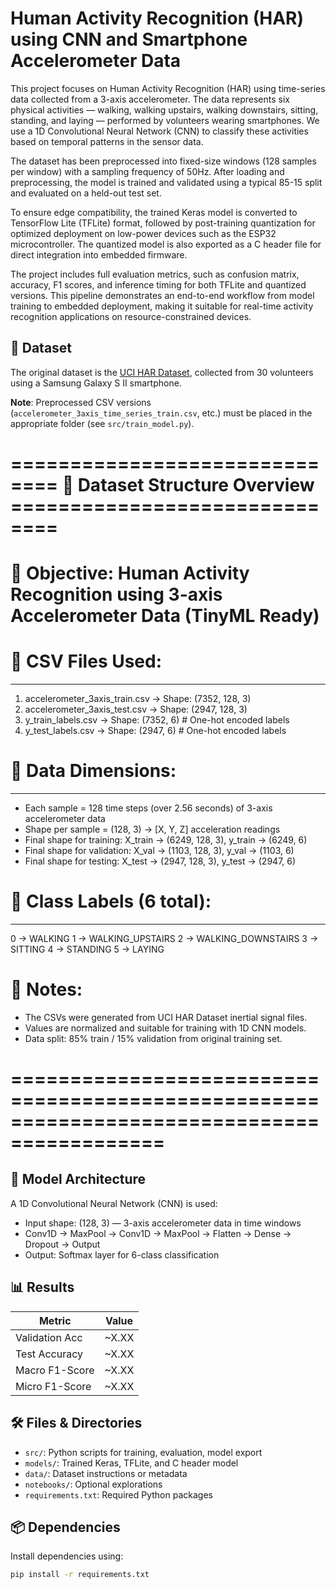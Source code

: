 # Human Activity Recognition (HAR) using CNN and Smartphone Accelerometer Data

This project focuses on Human Activity Recognition (HAR) using time-series data collected from a 3-axis accelerometer. The data represents six physical activities — walking, walking upstairs, walking downstairs, sitting, standing, and laying — performed by volunteers wearing smartphones. We use a 1D Convolutional Neural Network (CNN) to classify these activities based on temporal patterns in the sensor data.

The dataset has been preprocessed into fixed-size windows (128 samples per window) with a sampling frequency of 50Hz. After loading and preprocessing, the model is trained and validated using a typical 85-15 split and evaluated on a held-out test set.

To ensure edge compatibility, the trained Keras model is converted to TensorFlow Lite (TFLite) format, followed by post-training quantization for optimized deployment on low-power devices such as the ESP32 microcontroller. The quantized model is also exported as a C header file for direct integration into embedded firmware.

The project includes full evaluation metrics, such as confusion matrix, accuracy, F1 scores, and inference timing for both TFLite and quantized versions. This pipeline demonstrates an end-to-end workflow from model training to embedded deployment, making it suitable for real-time activity recognition applications on resource-constrained devices.


## 📁 Dataset

The original dataset is the [UCI HAR Dataset](https://archive.ics.uci.edu/ml/datasets/human+activity+recognition+using+smartphones), collected from 30 volunteers using a Samsung Galaxy S II smartphone.

**Note**: Preprocessed CSV versions (`accelerometer_3axis_time_series_train.csv`, etc.) must be placed in the appropriate folder (see `src/train_model.py`).

# ============================== 📂 Dataset Structure Overview ==============================

# 🎯 Objective: Human Activity Recognition using 3-axis Accelerometer Data (TinyML Ready)

# 📁 CSV Files Used:
 ----------------------------------------------------------------------------------
 1. accelerometer_3axis_train.csv   → Shape: (7352, 128, 3)
 2. accelerometer_3axis_test.csv    → Shape: (2947, 128, 3)
 3. y_train_labels.csv              → Shape: (7352, 6)   # One-hot encoded labels
 4. y_test_labels.csv               → Shape: (2947, 6)   # One-hot encoded labels

# 🧠 Data Dimensions:
 ----------------------------------------------------------------------------------
 - Each sample = 128 time steps (over 2.56 seconds) of 3-axis accelerometer data
 - Shape per sample = (128, 3) → [X, Y, Z] acceleration readings
 - Final shape for training:   X_train → (6249, 128, 3),  y_train → (6249, 6)
 - Final shape for validation: X_val   → (1103, 128, 3),  y_val   → (1103, 6)
 - Final shape for testing:    X_test  → (2947, 128, 3),  y_test  → (2947, 6)

# 📌 Class Labels (6 total):
 ----------------------------------------------------------------------------------
 0 → WALKING
 1 → WALKING_UPSTAIRS
 2 → WALKING_DOWNSTAIRS
 3 → SITTING
 4 → STANDING
 5 → LAYING

# 📝 Notes:
 - The CSVs were generated from UCI HAR Dataset inertial signal files.
 - Values are normalized and suitable for training with 1D CNN models.
 - Data split: 85% train / 15% validation from original training set.

# ===========================================================================================

## 🧠 Model Architecture

A 1D Convolutional Neural Network (CNN) is used:
- Input shape: (128, 3) — 3-axis accelerometer data in time windows
- Conv1D → MaxPool → Conv1D → MaxPool → Flatten → Dense → Dropout → Output
- Output: Softmax layer for 6-class classification

## 📊 Results

| Metric           | Value |
|------------------|-------|
| Validation Acc   | ~X.XX |
| Test Accuracy    | ~X.XX |
| Macro F1-Score   | ~X.XX |
| Micro F1-Score   | ~X.XX |

## 🛠️ Files & Directories

- `src/`: Python scripts for training, evaluation, model export
- `models/`: Trained Keras, TFLite, and C header model
- `data/`: Dataset instructions or metadata
- `notebooks/`: Optional explorations
- `requirements.txt`: Required Python packages

## 📦 Dependencies

Install dependencies using:

```bash
pip install -r requirements.txt
